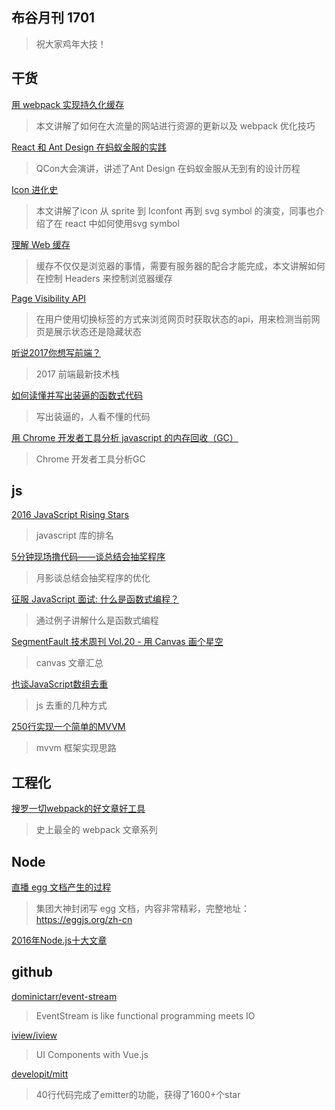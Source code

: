 布谷月刊 1701
-----

>祝大家鸡年大技！

## 干货

[用 webpack 实现持久化缓存](https://sebastianblade.com/using-webpack-to-achieve-long-term-cache/)
>本文讲解了如何在大流量的网站进行资源的更新以及 webpack 优化技巧

[React 和 Ant Design 在蚂蚁金服的实践](http://mp.weixin.qq.com/s?__biz=MzIwNjQwMzUwMQ==&mid=2247484912&idx=1&sn=6f086066624362dfb1b7e3208aeae98e&chksm=97236732a054ee24cde68a697a61f63f79a746f5f996703ea14cc37996b7d5242cb6ffbde6b0#rd)
>QCon大会演讲，讲述了Ant Design 在蚂蚁金服从无到有的设计历程

[Icon 进化史](http://mp.weixin.qq.com/s/9VwSoinx40ysFpTj2kz2xg)
>本文讲解了icon 从 sprite 到 Iconfont 再到 svg symbol 的演变，同事也介绍了在 react 中如何使用svg symbol

[理解 Web 缓存](https://zhuanlan.zhihu.com/p/25038231)
>缓存不仅仅是浏览器的事情，需要有服务器的配合才能完成，本文讲解如何在控制 Headers 来控制浏览器缓存

[Page Visibility API](https://developer.mozilla.org/zh-CN/docs/Web/API/Page_Visibility_API)
>在用户使用切换标签的方式来浏览网页时获取状态的api，用来检测当前网页是展示状态还是隐藏状态

[听说2017你想写前端？](http://mp.weixin.qq.com/s/8vz1aIeVpRHmU2E2-7zzsQ)
>2017 前端最新技术栈

[如何读懂并写出装逼的函数式代码](http://coolshell.cn/articles/17524.html)
>写出装逼的，人看不懂的代码

[用 Chrome 开发者工具分析 javascript 的内存回收（GC）](http://mp.weixin.qq.com/s/zDFl58bxseZGsUvS3PjP0w)
>Chrome 开发者工具分析GC

## js

[2016 JavaScript Rising Stars](https://risingstars2016.js.org/?utm_source=javascriptweekly&utm_medium=email)
>javascript 库的排名

[5分钟现场撸代码——谈总结会抽奖程序](https://www.h5jun.com/post/luckey-draw-in-5-minutes.html)
>月影谈总结会抽奖程序的优化

[征服 JavaScript 面试: 什么是函数式编程？](http://www.zcfy.cc/article/master-the-javascript-interview-what-is-functional-programming-2221.html)
>通过例子讲解什么是函数式编程

[SegmentFault 技术周刊 Vol.20 - 用 Canvas 画个星空](https://segmentfault.com/a/1190000008071757)
>canvas 文章汇总

[也谈JavaScript数组去重](https://www.toobug.net/article/array_unique_in_javascript.html)
>js 去重的几种方式

[250行实现一个简单的MVVM](https://zhuanlan.zhihu.com/p/24475845?refer=mirone)
>mvvm 框架实现思路

## 工程化

[搜罗一切webpack的好文章好工具](https://github.com/webpack-china/awesome-webpack-cn)
>史上最全的 webpack 文章系列


## Node

[直播 egg 文档产生的过程](https://cnodejs.org/topic/5870e9da04dcf9a706a745f0)
>集团大神封闭写 egg 文档，内容非常精彩，完整地址：https://eggjs.org/zh-cn

[2016年Node.js十大文章](http://www.zcfy.cc/article/the-10-most-important-node-js-articles-of-2016-risingstack-2201.html)

## github

[dominictarr/event-stream](https://github.com/dominictarr/event-stream)
>EventStream is like functional programming meets IO

[iview/iview](https://github.com/iview/iview)
>UI Components with Vue.js

[developit/mitt](https://github.com/developit/mitt)
>40行代码完成了emitter的功能，获得了1600+个star
